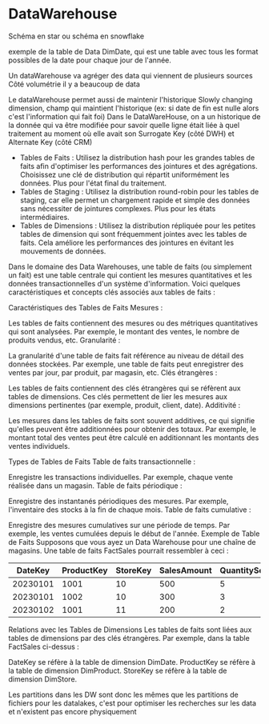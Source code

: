 # DataWarehouse

Schéma en star ou schéma en snowflake

exemple de la table de Data DimDate, qui est une table avec tous les format possibles de la date pour chaque jour de l'année.

Un dataWarehouse va agréger des data qui viennent de plusieurs sources
Côté volumétrie il y a beaucoup de data

Le dataWarehouse permet aussi de maintenir l'historique
Slowly changing dimension, champ qui maintient l'historique (ex: si date de fin est nulle alors c'est l'information qui fait foi)
Dans le DataWareHouse, on a un historique de la donnée qui va être modifiée pour savoir quelle ligne était liée à quel traitement au moment où elle avait son Surrogate Key (côté DWH) et Alternate Key (côté CRM)

- Tables de Faits : Utilisez la distribution hash pour les grandes tables de faits afin d'optimiser les performances des jointures et des agrégations. Choisissez une clé de distribution qui répartit uniformément les données. Plus pour l'état final du traitement.
- Tables de Staging : Utilisez la distribution round-robin pour les tables de staging, car elle permet un chargement rapide et simple des données sans nécessiter de jointures complexes. Plus pour les états intermédiaires.
- Tables de Dimensions : Utilisez la distribution répliquée pour les petites tables de dimension qui sont fréquemment jointes avec les tables de faits. Cela améliore les performances des jointures en évitant les mouvements de données.

Dans le domaine des Data Warehouses, une table de faits (ou simplement un fait) est une table centrale qui contient les mesures quantitatives et les données transactionnelles d'un système d'information. Voici quelques caractéristiques et concepts clés associés aux tables de faits :

Caractéristiques des Tables de Faits
Mesures :

Les tables de faits contiennent des mesures ou des métriques quantitatives qui sont analysées. Par exemple, le montant des ventes, le nombre de produits vendus, etc.
Granularité :

La granularité d'une table de faits fait référence au niveau de détail des données stockées. Par exemple, une table de faits peut enregistrer des ventes par jour, par produit, par magasin, etc.
Clés étrangères :

Les tables de faits contiennent des clés étrangères qui se réfèrent aux tables de dimensions. Ces clés permettent de lier les mesures aux dimensions pertinentes (par exemple, produit, client, date).
Additivité :

Les mesures dans les tables de faits sont souvent additives, ce qui signifie qu'elles peuvent être additionnées pour obtenir des totaux. Par exemple, le montant total des ventes peut être calculé en additionnant les montants des ventes individuels.

Types de Tables de Faits
Table de faits transactionnelle :

Enregistre les transactions individuelles. Par exemple, chaque vente réalisée dans un magasin.
Table de faits périodique :

Enregistre des instantanés périodiques des mesures. Par exemple, l'inventaire des stocks à la fin de chaque mois.
Table de faits cumulative :

Enregistre des mesures cumulatives sur une période de temps. Par exemple, les ventes cumulées depuis le début de l'année.
Exemple de Table de Faits
Supposons que vous ayez un Data Warehouse pour une chaîne de magasins. Une table de faits FactSales pourrait ressembler à ceci :

DateKey	| ProductKey	| StoreKey	| SalesAmount	| QuantitySold
---	| ---	| ---	| ---	| ---	
20230101	| 1001	| 10	| 500	| 5
20230101	| 1002	| 10	| 300	| 3
20230102	| 1001	| 11	| 200	| 2

Relations avec les Tables de Dimensions
Les tables de faits sont liées aux tables de dimensions par des clés étrangères. Par exemple, dans la table FactSales ci-dessus :

DateKey se réfère à la table de dimension DimDate.
ProductKey se réfère à la table de dimension DimProduct.
StoreKey se réfère à la table de dimension DimStore.

Les partitions dans les DW sont donc les mêmes que les partitions de fichiers pour les datalakes, c'est pour optimiser les recherches sur les data et n'existent pas encore physiquement